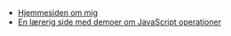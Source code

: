  - [Hjemmesiden om mig](Hjemmeside/index.html)
 - [En lærerig side med demoer om JavaScript operationer](JavaScriptOpretationer/jsOperationerRedirect.html)